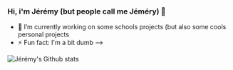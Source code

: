 ### Hi, i'm Jérémy (but people call me Jéméry) 👋

- 🔭 I’m currently working on some schools projects (but also some cools personal projects
- ⚡ Fun fact: I'm a bit dumb
-->

![Jérémy's Github stats](https://github-readme-stats.vercel.app/api?username=jemery-dev&show_icons=true&theme=synthwave)

